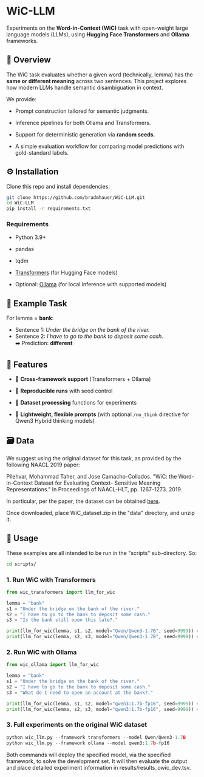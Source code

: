 # WiC-LLM

Experiments on the **Word-in-Context (WiC)** task with open-weight large language models (LLMs), using **Hugging Face Transformers** and **Ollama** frameworks.


## 📖 Overview

The WiC task evaluates whether a given word (technically, lemma) has the **same or different meaning** across two sentences. This project explores how modern LLMs handle semantic disambiguation in context.

We provide:

- Prompt construction tailored for semantic judgments.

- Inference pipelines for both Ollama and Transformers.

- Support for deterministic generation via **random seeds**.

- A simple evaluation workflow for comparing model predictions with gold-standard labels.

## ⚙️ Installation

Clone this repo and install dependencies:

```bash
git clone https://github.com/bradmhauer/WiC-LLM.git
cd WiC-LLM
pip install -r requirements.txt
```

### Requirements

- Python 3.9+

- pandas

- tqdm

- [Transformers](https://huggingface.co/docs/transformers) (for Hugging Face models)

- Optional: [Ollama](https://ollama.com/) (for local inference with supported models)


## 🎯 Example Task

For lemma = **bank**:

- Sentence 1: *Under the bridge on the bank of the river.*
- Sentence 2: *I have to go to the bank to deposit some cash.*  
  ➡️ Prediction: **different**


## 🔑 Features

- 🔄 **Cross-framework support** (Transformers + Ollama)

- 🎲 **Reproducible runs** with seed control

- 🧪 **Dataset processing** functions for experiments

- 📝 **Lightweight, flexible prompts** (with optional `/no_think` directive for Qwen3 Hybrid thinking models)


## 🗃️  Data

We suggest using the original dataset for this task, as provided by the following NAACL 2019 paper:

Pilehvar, Mohammad Taher, and Jose Camacho-Collados.
"WiC: the Word-in-Context Dataset for Evaluating Context-
Sensitive Meaning Representations." In Proceedings of
NAACL-HLT, pp. 1267-1273. 2019.

In particular, per the paper, the dataset can be obtained [here](https://pilehvar.github.io/wic/).

Once downloaded, place WiC_dataset.zip in the "data" directory, and unzip it.


## 🚀 Usage

These examples are all intended to be run in the "scripts" sub-directory. So:
```bash
cd scripts/
```

### 1. Run WiC with Transformers

```python
from wic_transformers import llm_for_wic

lemma = "bank"
s1 = "Under the bridge on the bank of the river."
s2 = "I have to go to the bank to deposit some cash."
s3 = "Is the bank still open this late?."

print(llm_for_wic(lemma, s1, s2, model="Qwen/Qwen3-1.7B", seed=9999)) # Returns False
print(llm_for_wic(lemma, s2, s3, model="Qwen/Qwen3-1.7B", seed=9999)) # Returns True
```

### 2. Run WiC with Ollama

```python
from wic_ollama import llm_for_wic

lemma = "bank"
s1 = "Under the bridge on the bank of the river."
s2 = "I have to go to the bank to deposit some cash."
s3 = "What do I need to open an account at the bank?."

print(llm_for_wic(lemma, s1, s2, model="qwen3:1.7b-fp16", seed=9999)) # Returns False
print(llm_for_wic(lemma, s2, s3, model="qwen3:1.7b-fp16", seed=9999)) # Returns True
```

### 3. Full experiments on the original WiC dataset
```python
python wic_llm.py --framework transformers --model Qwen/Qwen3-1.7B
python wic_llm.py --framework ollama --model qwen3:1.7b-fp16

```

Both commands will deploy the specified model, via the specified framework, to solve the development set. It will then evaluate the output and place detailed experiment information in results/results_owic_dev.tsv.

